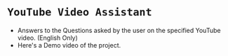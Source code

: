# `YouTube Video Assistant`
- Answers to the Questions asked by the user on the specified YouTube video. (English Only)
- Here's a Demo video of the project.

